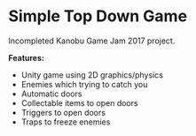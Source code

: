 # Simple Top Down Game

Incompleted Kanobu Game Jam 2017 project.

**Features:**

* Unity game using 2D graphics/physics
* Enemies which trying to catch you
* Automatic doors
* Collectable items to open doors
* Triggers to open doors
* Traps to freeze enemies
